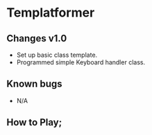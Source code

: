 Templatformer
============

Changes v1.0
------------
- Set up basic class template.
- Programmed simple Keyboard handler class.

Known bugs
------------
- N/A

How to Play;
------------
